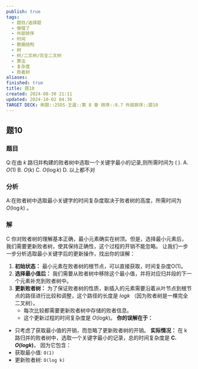 ```yaml
---
publish: true
tags:
  - 题目/选择题
  - 做错了
  - 外部排序
  - 时间
  - 数据结构
  - 树
  - 树/二叉树/完全二叉树
  - 算法
  - 复杂度
  - 败者树
aliases: 
finished: true
title: 题10
created: 2024-08-30 21:11
updated: 2024-10-02 04:36
TARGET DECK: 刷题::25DS-王道::第 8 章 排序::8.7 外部排序::题10
---
```

## 题10
### 题目
Q:在由 $k$ 路归并构建的败者树中选取一个关键字最小的记录,则所需时间为 ( ).
A. $O( 1)$ B. $O( k)$ C. $O( {\log k})$ D. 以上都不对
### 分析
A:在败者树中选取最小关键字的时间复杂度取决于败者树的高度，所需时间为 $O( {\log k})$ 。
### 解
C
你对败者树的理解基本正确，最小元素确实在树顶。但是，选择最小元素后，我们需要更新败者树，使其保持正确性，这个过程的开销不能忽略。 
让我们一步一步分析选取最小关键字后的更新操作，找出你的误解：
1. **初始状态：** 最小元素在败者树的根节点，可以直接获取，时间复杂度O(1)。
2. **选择最小值后：** 我们需要从败者树中移除这个最小值，并将对应归并段的下一个元素补充到败者树中。
3. **更新败者树：** 为了保证败者树的性质，新插入的元素需要沿着从叶节点到根节点的路径进行比较和调整，这个路径的长度是 $log k$ （因为败者树是一棵完全二叉树）。
    - 每次比较都需要更新败者树中存储的败者信息。
    - 这个更新过程的时间复杂度是 $O(log k)$。
**你的误解在于：**
- 只考虑了获取最小值的开销，而忽略了更新败者树的开销。 
**实际情况：**
在 k 路归并的败者树中，选取一个关键字最小的记录，总的时间复杂度是 **C. $O(log k)$**， 因为它包含：
- 获取最小值: `O(1)`
- 更新败者树: `O(log k)`
